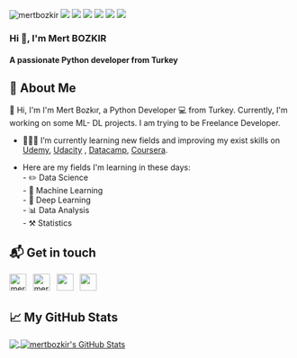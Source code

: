<p align="left"> 
    <img src="https://komarev.com/ghpvc/?username=mertbozkir" alt="mertbozkir" />
    <img src="https://img.shields.io/github/stars/mertbozkir/mertbozkir?style=social" />
    <img src="https://img.shields.io/github/watchers/mertbozkir/mertbozkir?style=social" />
    <img src="https://img.shields.io/github/size/mertbozkir/mertbozkir/README.md" />
    <img src="https://img.shields.io/github/last-commit/mertbozkir/mertbozkir" />
    <img src="https://img.shields.io/github/contributors/mertbozkir/mertbozkir" />   
    <img src="https://badge.fury.io/gh/mertbozkir%2Fmertbozkir.svg" />  
    
</p>
<h3 align="left">Hi 👋, I'm Mert BOZKIR</h1>
<h4 align="left">A passionate Python developer from Turkey</h3>

## 📖  About Me
🌝 Hi, I'm I'm Mert Bozkır, a Python Developer 💻 from Turkey. Currently, I'm working on some ML- DL projects.
I am trying to be Freelance Developer.

- 👨🏽‍💻 I’m currently learning new fields and improving my exist skills on [Udemy](https://www.udemy.com), [Udacity](https://www.udacity.com) , [Datacamp](https://www.datacamp.com/), [Coursera](https://www.coursera.org/).</br>

- Here are my fields I'm learning in these days:</br>
        - ✏️ Data Science</br>
        - 🤖 Machine Learning</br>
        - 📕 Deep Learning</br>
        - 📊 Data Analysis</br>
        - ⚒️ Statistics</br>
        

## 📬 Get in touch
<p align="left">
  <a href="https://www.linkedin.com/in/mertbozkir/"><img src="https://cdn.jsdelivr.net/npm/simple-icons@3.0.1/icons/linkedin.svg" alt="mert-bozkir-linkedIn/" height="30" width="30"></a>&nbsp;&nbsp;
  <a href="https://www.kaggle.com/mertbozkr "><img src="https://cdn.jsdelivr.net/npm/simple-icons@3.0.1/icons/kaggle.svg" alt="mert-bozkir-kaggle" height="30" width="30"></a>&nbsp;&nbsp;
  <a href="mailto:mert.bozkirr@gmail.com"><img height="30" src="https://cdn.jsdelivr.net/npm/simple-icons@3.4.0/icons/gmail.svg"></a>&nbsp;&nbsp;
  <a href="https://medium.com/@mert.bozkirr"><img height="30" src="https://cdn.jsdelivr.net/npm/simple-icons@3.0.1/icons/medium.svg"></a>&nbsp;&nbsp;
</p>

## &#x1f4c8; My GitHub Stats

<a href="https://github.com/mertbozkir">
  <img align="center" src="https://github-readme-stats.vercel.app/api/top-langs/?username=mertbozkir&title_color=ffffff&text_color=c9cacc&icon_color=2bbc8a&bg_color=1d1f21" />
</a>

<a href="https://github.com/mertbozkir">
  <img align="center" src="https://github-readme-stats.vercel.app/api?username=mertbozkir&show_icons=true&line_height=27&count_private=true&title_color=ffffff&text_color=c9cacc&icon_color=2bbc8a&bg_color=1d1f21" alt="mertbozkir's GitHub Stats" />
</a>
